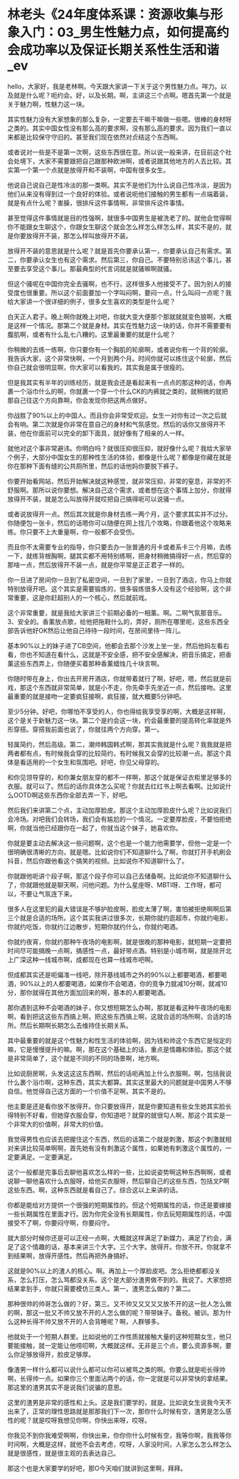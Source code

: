 # 林老头《24年度体系课：资源收集与形象入门：03_男生性魅力点，如何提高约会成功率以及保证长期关系性生活和谐_ev

hello，大家好，我是老林啊。今天跟大家讲一下关于这个男性魅力点。咩力。以及就是什么呢？呃约会。好，以及长期。啊，主讲这三个点啊。嗯首先第一个就是关于魅力啊，性魅力这一块。

其实性魅力没有大家想象的那么复杂，一定要去干嘛干嘛做一些嗯。很棒的身材呀之类的。其实中国女性没有那么高的要求啊，没有那么高的要求。因为我们一直以来都是比较保守守旧的。甚至我们现在依然对贞结这个东西啊。

或者说对一些是不是第一次啊，这些东西很在意。所以说一般来讲，在目前这个社会处境下，大家不需要跟把自己跟那种欧洲啊，或者说跟其他地方的人去比较。其实第一个第一个点就是放得开和不装啊，中国有很多女生。

他说自己说自己是性冷淡的那一类啊。其实不是他们为什么说自己性冷淡，是因为他们从来没有得到过一个良好的体验。或者说呃他们接触的男生都有一点端着装，就是有点什么呢？害臊，很排斥这件事情啊，非常排斥这件事情。

甚至觉得这件事情就是目的性强啊，就很多中国男生是被洗老了的。就他会觉得啊你不能跟女生聊这个，你跟女生聊这个就会怎么样怎么样怎么样，其实不是的，就是你要放得开不装，那怎么样叫放得开不装。

放得开不装的意思就是什么呢？就是首先你要承认第一，你要承认自己有需求。第二，你要承认女生也有这个需求。然后第三，你自己。不要特别忌讳这个事儿，甚至要去享受这个事儿。那最典型的代言词就是就骚嘛啊就骚。

但这个骚呢在中国你完全去骚啊，也不行，这样很多人他接受不了。因为别人的接受度也很重要。所以这个前面要加一个字叫闷啊，要闷一点，什么叫闷一点呢？我给大家讲一个很详细的例子，很多女生喜欢的类型是什么呢？

白天正人君子。晚上啊你就晚上对吧，你就大变大便那个那就就就变色狼啊，大概是这样一个情况。那第二个就是身材。其实在性魅力这一块的话，你并不需要要有腹肌啊，或者有什么乱七八糟的。这里最重要的就是什么呢？

你稍微的去练一练啊，你只要你有一个胸肌的轮廓啊，或者说你有一个背的轮廓。我告诉大家，这个非常快啊，一个月到两个月。时间你就可以练住这个轮廓，然后你自己就会很明显啊，你大家可以看我的，其实我是属于很瘦的。

但是我其实有半年的训练经历，就是我会还是看起来有一点点的那这种的话，你再裹一个浴巾什么的啊，你就裹一个穿一个什么CK的内裤就之类的，就稍微的就把那自己往这个方向靠啊，你会发现你把这两点做好。

你战胜了90%以上的中国人。而且你会非常受欢迎。女生一对你有过一次之后就会有响。第二次就是你非常在意自己的身材和气氛感觉。然后的话你又放得开不装，他在你面前可以完全的卸下面具，就好像有了相亲的人一样。

就他对这个事非常避讳。你明白吗？就很压抑很压抑，就好像什么呢？我给大家举个例子，大部分中国女生的那种性生活的体验，都像是什么呢？都像是你藏在就是你在那种下面有缝的公共厕所里，然后的话他妈你要脱下裤子。

你要开始看网站，然后开始解决就这种感觉，就非常压抑，非常的窒息，非常的不舒服啊。那所以说你要想。解决自己这个需求，或者想在这个事情上加分，你就得放得开不装，就是怎么叫放得开就哎把自己搞得呃可以说骚一点。

或者说放得开一点。然后其次就是你身材去练一两个月，这个要求其实并不过分。你随便包一张卡，然后的话嗯你可以随便在网上找几个攻略，你跟着他这个攻略来练。你只要不上大重量啊，你一般都不会受伤。

而且你不太需要专业的指导，你只要去办一张普通的月卡或者系卡三个月嘛，去练一下，就练背根胸啊，腿其实都不用特别练啊，把身材稍微搞得好一点，然后穿的那啥一点，然后放得开不装一点，就是你平常是正正君子一样的。

你一旦进了房间你一旦到了私密空间，一旦到了家里，一旦到了酒店，你马上你就特别放得开吧。这个其实是需要锻炼的，很多锻炼很多人没有这个经验啊，这个非常重要，这是你赶超别人的一个核心，然后就前戏。

这个非常重要，就是我给大家讲三个前期必备的一相薰。啊。二啊气氛那音乐。3、安全的。香薰放点歌，给他把拖鞋什么的，弄好，厕所在哪里呃，这些东西全部告诉他好OK然后让他自己待待一段时间，在房间里待一阵儿。

基本90%以上的妹子进了CB空间，他都会去那个沙发上坐一坐，然后他妈左看右看，你也不知道在看什么，这就是不安全感，把不安全感解决，把音乐搞定，把香薰这些东西弄上，你随便买着那种香薰蜡烛几十块言啊。

你随时带在身上，你出去开房开酒店，你就带着就行了啊，好吧，嗯，然后就是前戏，那这个东西就非常简单，就是小不走，你先牵手先坐近一点，然后接吻。这里最重要的就是接吻一定要疯狂接啊，疯狂接，就大概要5分钟吧。

至少5分钟。好吧，你哪怕不享受的人，你也得给我享受享的啊，大概是这样啊，这个是关于新魅力这一块。第二个是约会这一块，约会最重要的提高转化率就是外形穿搭。穿搭我前面也说了，你就往两个方向穿。第一。

轻属简约，然后高级。第二，潮帅韩国韩式啊，那其实我就是什么呢？我我就是把两者都有点，有时候我会穿的比较简约，有时候我又会穿的比较潮一点。那这个具体是看适用的一个女生和氛围吧。好吧，你见父母穿的。

和你见领导穿的，和你兼女朋友穿的都不一样啊，那这个就是保证衣柜里足够多的衣服。就可以了。然后的话你具体怎么买呢？你就去红红书上啊去看啊。比如说什么OOTD啊这些东西你全部去弄一下，好吧。

然后我们来讲第二个点，主动加厚脸皮。那这个主动加厚脸皮什么呢？比如说我们会冷场。对吧我们会转场，我们会有尴尬的一个情况。一定要厚脸皮，不要怕拒绝啊，你就当他已经跟你在一起了，你就当这个妹子，她喜欢你。

你就是要主动去解决这一些问题啊，这个也是一个能力他需要学，但他一定是一个很明确很清晰的方向，就是嗯。比如说你们不知道聊什么了啊，你就打开手机刷会抖音，然后你跟他看这个搞笑的视频。比如说你不知道聊什么了。

你就跟他呃讲个段子啊，那这个段子你可以自己去储备啊。比如说你不知道聊什么了，你就跟他就是聊天啊，问他问题。为什么星座呀、MBTI呀、工作呀，都可以，不要让气氛连下来。

很多人在这里犯的最大错误是不够护脸皮啊，脸皮太薄了啊，害怕被拒绝啊啊后第三个就是合适的场所。这个其实我讲过很多次，长期你就约逛超市，你就约电影，你就约吃饭，你就约江边散步，短期你就约什么，你就约喝酒。

你就约夜宵，你就约那种午夜场的电影啊，就是很晚的那种电影，就短期一定要把时间尽可能搞晚一点啊，搞感性一点，最好带点酒。特别是小城市啊，就是除开北上广深这种一线城市啊，成都现在也算一线城市吧啊。

但成都其实还是呃偏准一线吧，除开基线城市之外的90%以上都要喝酒，都要喝酒，90%以上的人都要喝酒，如果你不会喝酒，你的竞争力就减10分啊，就减10分，那你就得在其他方面加回来的啊，基本的人都要喝酒。

那你遇到这种不会喝酒的妹子，你又想短期怎么办啊，那就是看这种午夜场的电影啊，看到把这这些东西搞上啊，把这些东西搞上啊，这就合适的场所啊，合适的场所。然后长期啊长期怎么去维持住长期关系。

其中最重要的就是这个性魅力和性生活的体验啊，因为钱和帅这个东西它是恒定的嘛，它是慢慢提升的嘛。啊，那在这个基础上的话，重点是情趣和体验。那这个就是非常简单了，这个就是不同的不同的场景啊，地方啊。

比如说厨房啊，头发这这这东西啊，然后的话呃再加上什么衣服啊。啊，包括我说什么裹个浴巾啊，这种东西，其实大都算。其实这里最大的问题就是中国男人不够自信。他觉得自己这方面的一个价值不足啊，其实不是的。

他主要是还是看你放不放得开。你只要放得开，就是你要知道有些女生她其实脸长得特别不好看，但她穿衣服会穿，你知道吧？就穿的就很勾人啊，那这个其实是一个非常大的价值啊，非常大的价值。

我觉得男性也应该去把握住这个东西，然后的话第二个就是刺激，那这个刺激就相对来讲比较简单啊啊，首先她有没有刺激这个属性，如果她有刺激这个属性的，一定要满足。一定要满足。

这个一般都是完事后去聊他喜欢怎么样的一些，比如说姿势啊这种东西啊啊，或者说聊一聊他喜欢什么衣服呀，给他买衣服呀，然后聊自己的这些东西，包括叉P啊这些东西。啊，这种东西就是看自己了。综合这以上来讲的话。

你都是能给对方提供一个很强的短期属性的。但这个短期属性的话，你还是要嫁接一些长期属性在里面才行。因为你完全没有长期属性，你去玩短期属性的话，中国接受不了啊，你要闷守啊，你要闷守。

就大部分时候你还是可以正经一点啊，大概就这样满足了新媒力，满足了约会，满足了这个情趣的话，基本来讲三个大字。三个大字。放得开。你放不开。你就拿不到结果啊，放得开感性。然后再把外身搞好。

这就是90%以上的渣人的核心。啊。再加上一个厚脸皮吧。怎么拒绝都都没关系，怎么打压，怎么骂都没关系。这个是大部分渣男做不到的。我说了。大家想把结果拿到手，你就只需要模仿三类人。第一，渣男怎么做的？第二。

那种很帅的帅哥怎么做的？好，第三。又不帅又又又又又放不开的这一批人怎么做的啊，那这一批又不帅又放不开的人怎么做的呢？带带妹子。备税。被训。那为什么这种长得不帅又放不开的人会背睡呢？啊，人群够多。

他就处于一个短期人群里。比如说他的工作性质就接触大量的这种短期女生，他只要能接触，就一定能让他唠叨啊，大概就这样。无非是三个点，要么资源多啊，要么你足够放得开，脸皮足够厚。

像渣男一样什么都可以说什么都可以你可以被骂之类的啊。你要么就是呃长得帅啊，长得帅一点。如果你三个里面沾两个的话，你一定就是可以非常快的拿结果。那这里的渣男其实不是说我们说骗的意思。

这里的渣男是非常的感性和上头。这是我们要学的，就是。比如说女生说我今天不出来了，正常的理性思路就是那那我们下一次，那你什么时候有空，渣男是怎么感性的呢？就是哎呀我想见你啊，你快出来呀，哎呀。

你我见不到你我难受啊啊，你快出来，你你你什么时候有空，我等你啊，我我等你时间啊，大概是这样，就他不会去考虑，哎呀，人家没时间，人家怎么怎么样怎么就是很感性，就是很主观的去表达自己。

那这个也是大家要学的好吧，那O今天咱们就讲到这里啊，拜拜。